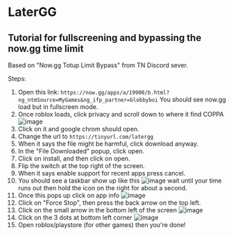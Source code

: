 # LaterGG
## Tutorial for fullscreening and bypassing the now.gg time limit
Based on "Now.gg Totup Limit Bypass" from TN Discord sever.

Steps:
1. Open this link: `https://now.gg/apps/a/19900/b.html?ng_ntmSource=MyGames&ng_ifp_partner=blobbyboi` You should see now.gg load but in fullscreen mode.
2. Once roblox loads, click privacy and scroll down to where it find COPPA ![image](https://github.com/user-attachments/assets/b0df53a8-2b8e-4808-b2a6-2cb713b3780c)
3. Click on it and google chrom should open.
4. Change the url to `https://tinyurl.com/latergg`
5. When it says the file might be harmful, click download anyway.
6. In the "File Downloaded" popup, click open.
7. Click on install, and then click on open.
8. Flip the switch at the top right of the screen.
9. When it says enable support for recent apps press cancel.
10. You should see a taskbar show up like this ![image](https://github.com/user-attachments/assets/ed596014-85c0-492b-9f62-3ff024e0906f) wait until your time runs out then hold the icon on the right for about a second.
11. Once this pops up click on app info ![image](https://github.com/user-attachments/assets/87ac1eab-dc0d-47be-985f-faa6da27f3af)
12. Click on "Force Stop", then press the back arrow on the top left.
13. Click on the small arrow in the bottom left of the screen ![image](https://github.com/user-attachments/assets/5ae57dc0-c77a-47e5-b0f9-7b56c7e8e614)
14. Click on the 3 dots at bottom left corner ![image](https://github.com/user-attachments/assets/7bb09fc3-4e5f-4921-8251-a83077ae41a9)
15. Open roblox/playstore (for other games) then you're done!
